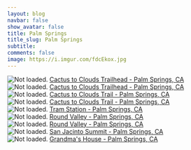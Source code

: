 ```yaml
---
layout: blog
navbar: false
show_avatar: false
title: Palm Springs
title_slug: Palm Springs
subtitle: 
comments: false
image: https://i.imgur.com/fdcEkox.jpg
---
```


<div class="img-container">
  <img src="https://i.imgur.com/LBZZXzx.jpg" alt="Not loaded." class="center-block">
  <a href="https://www.google.com/maps/search/?api=1&query=33.8260778,-116.5564944" target="_blank">
    <span class="img-caption-corner" style="display: inline;">Cactus to Clouds Trailhead - Palm Springs, CA</span>
  </a>  
</div> 


<div class="img-container">
  <img src="https://i.imgur.com/fdcEkox.jpg" alt="Not loaded." class="center-block">
  <a href="https://www.google.com/maps/search/?api=1&query=33.8237333,-116.5627750" target="_blank">
    <span class="img-caption-corner" style="display: inline;">Cactus to Clouds Trailhead - Palm Springs, CA</span>
  </a>  
</div> 


<div class="img-container">
  <img src="https://i.imgur.com/BJIN4zF.jpg" alt="Not loaded." class="center-block">
  <a href="https://www.google.com/maps/search/?api=1&query=33.8119722,-116.6301417" target="_blank">
    <span class="img-caption-corner" style="display: inline;">Cactus to Clouds Trail - Palm Springs, CA</span>
  </a>  
</div> 


<div class="img-container">
  <img src="https://i.imgur.com/bE3IbYZ.jpg" alt="Not loaded." class="center-block">
  <a href="https://www.google.com/maps/search/?api=1&query=33.8126528,-116.6329278" target="_blank">
    <span class="img-caption-corner" style="display: inline;">Cactus to Clouds Trail - Palm Springs, CA</span>
  </a>  
</div> 


<div class="img-container">
  <img src="https://i.imgur.com/zU161mK.jpg" alt="Not loaded." class="center-block">
  <a href="https://www.google.com/maps/search/?api=1&query=33.8131056,-116.6382000" target="_blank">
    <span class="img-caption-corner" style="display: inline;">Tram Station - Palm Springs, CA</span>
  </a>  
</div> 


<div class="img-container">
  <img src="https://i.imgur.com/rdgvMx0.jpg" alt="Not loaded." class="center-block">
  <a href="https://www.google.com/maps/search/?api=1&query=33.8035667,-116.6641472" target="_blank">
    <span class="img-caption-corner" style="display: inline;">Round Valley - Palm Springs, CA</span>
  </a>  
</div> 


<div class="img-container">
  <img src="https://i.imgur.com/S7j6G2Y.jpg" alt="Not loaded." class="center-block">
  <a href="https://www.google.com/maps/search/?api=1&query=33.7992861,-116.6740278" target="_blank">
    <span class="img-caption-corner" style="display: inline;">Round Valley - Palm Springs, CA</span>
  </a>  
</div> 


<div class="img-container">
  <img src="https://i.imgur.com/vNDPq0T.jpg" alt="Not loaded." class="center-block">
  <a href="https://www.google.com/maps/search/?api=1&query=33.8146944,-116.6794444" target="_blank">
    <span class="img-caption-corner" style="display: inline;">San Jacinto Summit - Palm Springs, CA</span>
  </a>  
</div> 


<div class="img-container">
  <img src="https://i.imgur.com/Oz3CsJE.jpg" alt="Not loaded." class="center-block">
  <a href="https://www.google.com/maps/search/?api=1&query=33.7946972,-116.4774250" target="_blank">
    <span class="img-caption-corner" style="display: inline;">Grandma&#x27;s House - Palm Springs, CA</span>
  </a>  
</div> 

